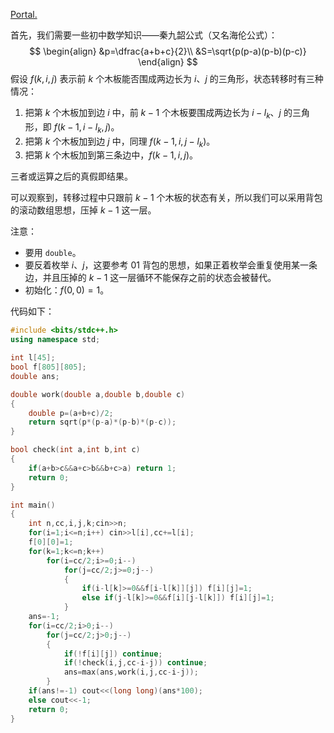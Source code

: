 [Portal.](https://www.luogu.com.cn/problem/P1284)

首先，我们需要一些初中数学知识——秦九韶公式（又名海伦公式）：
$$
\begin{align}
&p=\dfrac{a+b+c}{2}\\
&S=\sqrt{p(p-a)(p-b)(p-c)}
\end{align}
$$
假设 $f(k,i,j)$ 表示前 $k$ 个木板能否围成两边长为 $i$、$j$ 的三角形，状态转移时有三种情况：

1. 把第 $k$ 个木板加到边 $i$ 中，前 $k-1$ 个木板要围成两边长为 $i-l_k$、$j$ 的三角形，即 $f(k-1,i-l_k,j)$。
2. 把第 $k$ 个木板加到边 $j$ 中，同理 $f(k-1,i,j-l_k)$。
3. 把第 $k$ 个木板加到第三条边中，$f(k-1,i,j)$。

三者或运算之后的真假即结果。

可以观察到，转移过程中只跟前 $k-1$ 个木板的状态有关，所以我们可以采用背包的滚动数组思想，压掉 $k-1$ 这一层。

注意：

- 要用 `double`。
- 要反着枚举 $i$、$j$，这要参考 $01$ 背包的思想，如果正着枚举会重复使用某一条边，并且压掉的 $k-1$ 这一层循环不能保存之前的状态会被替代。
- 初始化：$f(0,0)=1$。

代码如下：

```cpp
#include <bits/stdc++.h>
using namespace std;

int l[45];
bool f[805][805];
double ans;

double work(double a,double b,double c)
{
	double p=(a+b+c)/2;
	return sqrt(p*(p-a)*(p-b)*(p-c));
}

bool check(int a,int b,int c)
{
	if(a+b>c&&a+c>b&&b+c>a) return 1;
	return 0;
}

int main()
{
	int n,cc,i,j,k;cin>>n;
	for(i=1;i<=n;i++) cin>>l[i],cc+=l[i];
	f[0][0]=1;
	for(k=1;k<=n;k++)
		for(i=cc/2;i>=0;i--)
			for(j=cc/2;j>=0;j--)
			{
				if(i-l[k]>=0&&f[i-l[k]][j]) f[i][j]=1;
				else if(j-l[k]>=0&&f[i][j-l[k]]) f[i][j]=1;
			}
	ans=-1;
	for(i=cc/2;i>0;i--)
		for(j=cc/2;j>0;j--)
		{
			if(!f[i][j]) continue;
			if(!check(i,j,cc-i-j)) continue;
			ans=max(ans,work(i,j,cc-i-j));
		}
	if(ans!=-1) cout<<(long long)(ans*100);
	else cout<<-1;
	return 0;
}
```